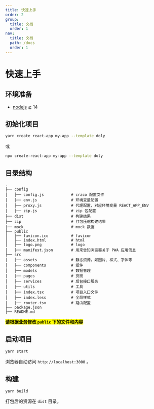```yaml
---
title: 快速上手
order: 2
group:
  title: 文档
  order: 1
nav:
  title: 文档
  path: /docs
  order: 1
---
```


# 快速上手

## 环境准备

- [nodejs](http://nodejs.org/) ≧ 14

## 初始化项目

```bash
yarn create react-app my-app --template doly
```

或

```bash
npx create-react-app my-app --template doly
```

## 目录结构

```
.
├── config
│   ├── config.js            # craco 配置文件
│   ├── env.js               # 环境变量配置
│   ├── proxy.js             # 代理配置，对应环境变量 REACT_APP_ENV
│   ├── zip.js               # zip 包配置
├── dist                     # 构建结果
├── zip                      # 打包压缩构建结果
├── mock                     # mock 数据
├── public
│   ├── favicon.ico          # favicon
│   ├── index.html           # html
│   ├── logo.png             # logo
│   ├── manifest.json        # 用来告知浏览器关于 PWA 应用信息
├── src
│   ├── assets               # 静态资源，如图片、样式、字体等
│   ├── components           # 组件
│   ├── models               # 数据管理
│   ├── pages                # 页面
│   ├── services             # 后台接口服务
│   ├── utils                # 工具
│   ├── index.tsx            # 项目入口文件
│   ├── index.less           # 全局样式
│   ├── router.tsx           # 路由配置
├── package.json
├── README.md
```

**<mark>请根据业务修改 `public` 下的文件和内容</mark>**

## 启动项目

```bash
yarn start
```

浏览器自动访问 `http://localhost:3000` 。

## 构建

```bash
yarn build
```

打包后的资源在 `dist` 目录。
